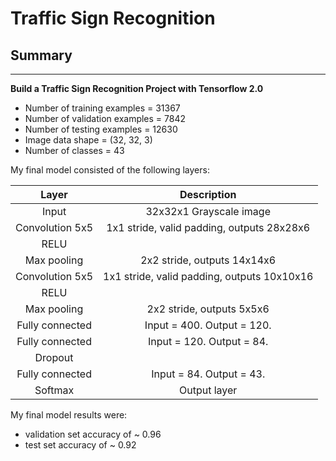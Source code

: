 # **Traffic Sign Recognition**

## Summary

---

**Build a Traffic Sign Recognition Project with Tensorflow 2.0**


* Number of training examples = 31367
* Number of validation examples = 7842
* Number of testing examples = 12630
* Image data shape = (32, 32, 3)
* Number of classes = 43


My final model consisted of the following layers:

| Layer         		|     Description	        					|
|:---------------------:|:---------------------------------------------:|
| Input         		| 32x32x1 Grayscale image  			    		|
| Convolution 5x5     	| 1x1 stride, valid padding, outputs 28x28x6 	|
| RELU					|												|
| Max pooling	      	| 2x2 stride,  outputs 14x14x6 		     		|
| Convolution 5x5	    | 1x1 stride, valid padding, outputs 10x10x16   |
| RELU					|												|
| Max pooling	      	| 2x2 stride,  outputs 5x5x6 		     		|
| Fully connected		| Input = 400. Output = 120.        			|
| Fully connected		| Input = 120. Output = 84.        			|
| Dropout	          	|         			|
| Fully connected		| Input = 84. Output = 43.        			|
| Softmax				| Output layer      							|


My final model results were:
* validation set accuracy of ~ 0.96
* test set accuracy of ~ 0.92
